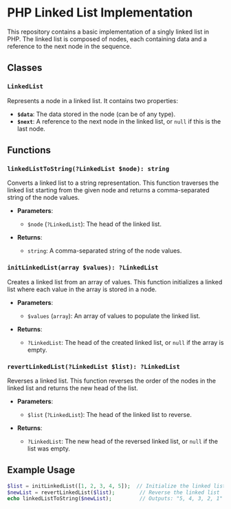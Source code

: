 # PHP Linked List Implementation

This repository contains a basic implementation of a singly linked list in PHP. The linked list is composed of nodes, each containing data and a reference to the next node in the sequence.

## Classes

### `LinkedList`

Represents a node in a linked list. It contains two properties:

- **`$data`**: The data stored in the node (can be of any type).
- **`$next`**: A reference to the next node in the linked list, or `null` if this is the last node.

## Functions

### `linkedListToString(?LinkedList $node): string`

Converts a linked list to a string representation. This function traverses the linked list starting from the given node and returns a comma-separated string of the node values.

- **Parameters**:
    - `$node` (`?LinkedList`): The head of the linked list.

- **Returns**:
    - `string`: A comma-separated string of the node values.

### `initLinkedList(array $values): ?LinkedList`

Creates a linked list from an array of values. This function initializes a linked list where each value in the array is stored in a node.

- **Parameters**:
    - `$values` (`array`): An array of values to populate the linked list.

- **Returns**:
    - `?LinkedList`: The head of the created linked list, or `null` if the array is empty.

### `revertLinkedList(?LinkedList $list): ?LinkedList`

Reverses a linked list. This function reverses the order of the nodes in the linked list and returns the new head of the list.

- **Parameters**:
    - `$list` (`?LinkedList`): The head of the linked list to reverse.

- **Returns**:
    - `?LinkedList`: The new head of the reversed linked list, or `null` if the list was empty.

## Example Usage

```php
$list = initLinkedList([1, 2, 3, 4, 5]);  // Initialize the linked list with values
$newList = revertLinkedList($list);        // Reverse the linked list
echo linkedListToString($newList);         // Outputs: "5, 4, 3, 2, 1"
